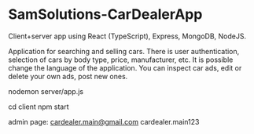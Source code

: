 # SamSolutions-CarDealerApp
Client+server app using React (TypeScript), Express, MongoDB, NodeJS.

Application for searching and selling cars. There is user authentication, selection of cars by body type, price, manufacturer, etc. It is possible change the language of the application. You can inspect car ads, edit or delete your own ads, post new ones.



nodemon server/app.js

cd client
npm start 

admin page:
cardealer.main@gmail.com
cardealer.main123

